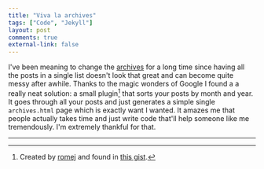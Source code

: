 ```yaml
---
title: "Viva la archives"
tags: ["Code", "Jekyll"]
layout: post
comments: true
external-link: false
---
```


I've been meaning to change the [archives](/archives "Archives") for a long time since having all the posts in a single list doesn't look that great and can become quite messy after awhile. Thanks to the magic wonders of Google I found a a really neat solution: a small plugin[^20121111-1] that sorts your posts by month and year. It goes through all your posts and just generates a simple single `archives.html` page which is exactly want I wanted. It amazes me that people actually takes time and just write code that'll help someone like me tremendously. I'm extremely thankful for that.

***

[^20121111-1]: Created by [romej](http://romej.com "http://romej.com/") and found in [this gist](https://gist.github.com/1994881 "Jekyll generator plugin to group posts by month for archives page").
